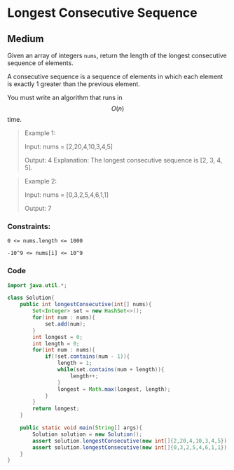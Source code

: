 # Longest Consecutive Sequence
## Medium
Given an array of integers `nums`, return the length of the longest consecutive sequence of elements.

A consecutive sequence is a sequence of elements in which each element is exactly 1 greater than the previous element.

You must write an algorithm that runs in $$O(n)$$ time.

>Example 1:
>
>Input: nums = [2,20,4,10,3,4,5]
>
>Output: 4
>Explanation: The longest consecutive sequence is [2, 3, 4, 5].

>Example 2:
>
>Input: nums = [0,3,2,5,4,6,1,1]
>
>Output: 7

### Constraints:

`0 <= nums.length <= 1000`

`-10^9 <= nums[i] <= 10^9`

### Code

```java
import java.util.*;

class Solution{
    public int longestConsecutive(int[] nums){
        Set<Integer> set = new HashSet<>();
        for(int num : nums){
            set.add(num);
        }
        int longest = 0;
        int length = 0;
        for(int num : nums){
            if(!set.contains(num - 1)){
                length = 1;
                while(set.contains(num + length)){
                    length++;
                }
                longest = Math.max(longest, length);
            }
        }
        return longest;
    }

    public static void main(String[] args){
        Solution solution = new Solution();
        assert solution.longestConsecutive(new int[]{2,20,4,10,3,4,5}) == 4;
        assert solution.longestConsecutive(new int[]{0,3,2,5,4,6,1,1}) == 7;
    }
}
```